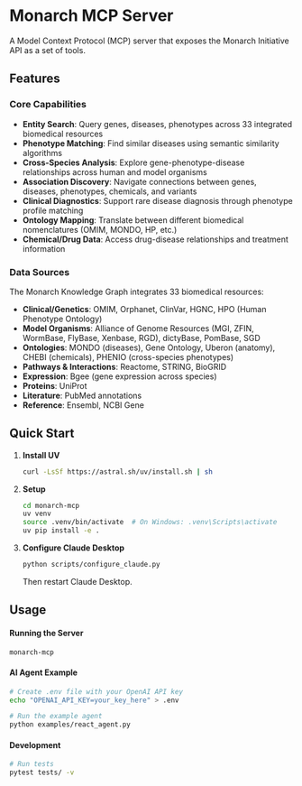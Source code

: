 # Monarch MCP Server

A Model Context Protocol (MCP) server that exposes the Monarch Initiative API as a set of tools.

## Features

### Core Capabilities

- **Entity Search**: Query genes, diseases, phenotypes across 33 integrated biomedical resources
- **Phenotype Matching**: Find similar diseases using semantic similarity algorithms
- **Cross-Species Analysis**: Explore gene-phenotype-disease relationships across human and model organisms
- **Association Discovery**: Navigate connections between genes, diseases, phenotypes, chemicals, and variants
- **Clinical Diagnostics**: Support rare disease diagnosis through phenotype profile matching
- **Ontology Mapping**: Translate between different biomedical nomenclatures (OMIM, MONDO, HP, etc.)
- **Chemical/Drug Data**: Access drug-disease relationships and treatment information

### Data Sources

The Monarch Knowledge Graph integrates 33 biomedical resources:

- **Clinical/Genetics**: OMIM, Orphanet, ClinVar, HGNC, HPO (Human Phenotype Ontology)
- **Model Organisms**: Alliance of Genome Resources (MGI, ZFIN, WormBase, FlyBase, Xenbase, RGD), dictyBase, PomBase, SGD
- **Ontologies**: MONDO (diseases), Gene Ontology, Uberon (anatomy), CHEBI (chemicals), PHENIO (cross-species phenotypes)
- **Pathways & Interactions**: Reactome, STRING, BioGRID
- **Expression**: Bgee (gene expression across species)
- **Proteins**: UniProt
- **Literature**: PubMed annotations
- **Reference**: Ensembl, NCBI Gene

## Quick Start

1. **Install UV**
   ```bash
   curl -LsSf https://astral.sh/uv/install.sh | sh
   ```

2. **Setup**
   ```bash
   cd monarch-mcp
   uv venv
   source .venv/bin/activate  # On Windows: .venv\Scripts\activate
   uv pip install -e .
   ```

3. **Configure Claude Desktop**
   ```bash
   python scripts/configure_claude.py
   ```
   Then restart Claude Desktop.

## Usage

#### Running the Server

```bash
monarch-mcp
```

#### AI Agent Example

```bash
# Create .env file with your OpenAI API key
echo "OPENAI_API_KEY=your_key_here" > .env

# Run the example agent
python examples/react_agent.py
```

#### Development

```bash
# Run tests
pytest tests/ -v
```
